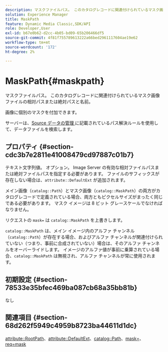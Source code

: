 ```yaml
---
description: マスクファイルパス。 このカタログレコードに関連付けられているマスク画像ファイルの相対パスまたは絶対パスと名前。
solution: Experience Manager
title: MaskPath
feature: Dynamic Media Classic,SDK/API
role: Developer,User
exl-id: b67e0b62-d2cc-4b05-bd09-65b206466df5
source-git-commit: 4f81f755789613222a66bed2961117604ae19e62
workflow-type: tm+mt
source-wordcount: '172'
ht-degree: 2%

---
```


# MaskPath{#maskpath}

マスクファイルパス。 このカタログレコードに関連付けられているマスク画像ファイルの相対パスまたは絶対パスと名前。

画像に個別のマスクを付加できます。

サーバーは、[Source データの管理 ](/help/aem-is-ir-api/is-api/image-serving-api-ref/c-configuration-and-administration/c-configuration-and-administration.md) に記載されているパス解決ルールを使用して、データファイルを検索します。

## プロパティ {#section-cdc3b7e2811e41008479cd97887c01b7}

テキスト文字列値。 オプション。 Image Server の有効な相対ファイルパスまたは絶対ファイルパスを指定する必要があります。 ファイルのサフィックスが存在しない場合は、`attribute::DefaultExt` が追加されます。

メイン画像（`catalog::Path`）とマスク画像（`catalog::MaskPath`）の両方がカタログレコードで定義されている場合、両方ともピクセルサイズがまったく同じである必要があります。 マスク イメージは 8 ビット グレースケールでなければなりません。

リクエストの `mask=` は `catalog::MaskPath` を上書きします。

`catalog::MaskPath` は、メイン イメージ内のアルファ チャンネル（`catalog::Path`）が存在する場合、およびアルファ チャンネルが関連付けられていない（つまり、事前に合成されていない）場合は、そのアルファ チャンネルをオーバーライドします。 イメージのアルファ値が事前に乗算されている場合、`catalog::MaskPath` は無視され、アルファ チャンネルが常に使用されます。

## 初期設定 {#section-78533e35bfec469ba087cb68a35bb81b}

なし

## 関連項目 {#section-68d262f5949c4959b8723ba44611d1dc}

[attribute::RootPath](/help/aem-is-ir-api/is-api/image-catalog/image-serving-api-ref/c-image-catalog-reference/c-attributes-reference/r-rootpath.md)、[attribute::DefaultExt](/help/aem-is-ir-api/is-api/image-catalog/image-serving-api-ref/c-image-catalog-reference/c-attributes-reference/r-defaultext.md)、[catalog::Path](../../../../../../is-api/image-catalog/image-serving-api-ref/c-image-catalog-reference/c-image-svg-data-reference/c-image-data-reference/r-path-cat.md#reference-306afcaff172440ca81b85da8d78213c)、[mask=](/help/aem-is-ir-api/is-api/http-ref/image-serving-api-ref/c-http-protocol-reference/c-command-reference/r-mask.md)、[req=mask](/help/aem-is-ir-api/is-api/http-ref/image-serving-api-ref/c-http-protocol-reference/c-command-reference/r-req/r-req.md)
